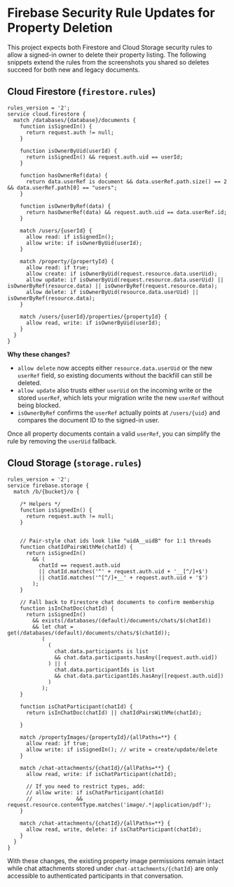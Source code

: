 # Firebase Security Rule Updates for Property Deletion

This project expects both Firestore and Cloud Storage security rules to allow a signed-in owner to delete their property listing. The following snippets extend the rules from the screenshots you shared so deletes succeed for both new and legacy documents.

## Cloud Firestore (`firestore.rules`)

```rules
rules_version = '2';
service cloud.firestore {
  match /databases/{database}/documents {
    function isSignedIn() {
      return request.auth != null;
    }

    function isOwnerByUid(userId) {
      return isSignedIn() && request.auth.uid == userId;
    }

    function hasOwnerRef(data) {
      return data.userRef is document && data.userRef.path.size() == 2 && data.userRef.path[0] == "users";
    }

    function isOwnerByRef(data) {
      return hasOwnerRef(data) && request.auth.uid == data.userRef.id;
    }

    match /users/{userId} {
      allow read: if isSignedIn();
      allow write: if isOwnerByUid(userId);
    }

    match /property/{propertyId} {
      allow read: if true;
      allow create: if isOwnerByUid(request.resource.data.userUid);
      allow update: if isOwnerByUid(request.resource.data.userUid) || isOwnerByRef(resource.data) || isOwnerByRef(request.resource.data);
      allow delete: if isOwnerByUid(resource.data.userUid) || isOwnerByRef(resource.data);
    }

    match /users/{userId}/properties/{propertyId} {
      allow read, write: if isOwnerByUid(userId);
    }
  }
}
```

**Why these changes?**

* `allow delete` now accepts either `resource.data.userUid` or the new `userRef` field, so existing documents without the backfill can still be deleted.
* `allow update` also trusts either `userUid` on the incoming write or the stored `userRef`, which lets your migration write the new `userRef` without being blocked.
* `isOwnerByRef` confirms the `userRef` actually points at `/users/{uid}` and compares the document ID to the signed-in user.

Once all property documents contain a valid `userRef`, you can simplify the rule by removing the `userUid` fallback.

## Cloud Storage (`storage.rules`)

```rules
rules_version = '2';
service firebase.storage {
  match /b/{bucket}/o {

    /* Helpers */
    function isSignedIn() {
      return request.auth != null;
    }


    // Pair-style chat ids look like "uidA__uidB" for 1:1 threads
    function chatIdPairsWithMe(chatId) {
      return isSignedIn()
        && (
          chatId == request.auth.uid
          || chatId.matches('^' + request.auth.uid + '__[^/]+$')
          || chatId.matches('^[^/]+__' + request.auth.uid + '$')
        );
    }

    // Fall back to Firestore chat documents to confirm membership
    function isInChatDoc(chatId) {
      return isSignedIn()
        && exists(/databases/(default)/documents/chats/$(chatId))
        && let chat = get(/databases/(default)/documents/chats/$(chatId));
           (
             (
               chat.data.participants is list
               && chat.data.participants.hasAny([request.auth.uid])
             ) || (
               chat.data.participantIds is list
               && chat.data.participantIds.hasAny([request.auth.uid])
             )
           );
    }

    function isChatParticipant(chatId) {
      return isInChatDoc(chatId) || chatIdPairsWithMe(chatId);

    }

    match /propertyImages/{propertyId}/{allPaths=**} {
      allow read: if true;
      allow write: if isSignedIn(); // write = create/update/delete
    }

    match /chat-attachments/{chatId}/{allPaths=**} {
      allow read, write: if isChatParticipant(chatId);

      // If you need to restrict types, add:
      // allow write: if isChatParticipant(chatId)
      //              && request.resource.contentType.matches('image/.*|application/pdf');
    }

    match /chat-attachments/{chatId}/{allPaths=**} {
      allow read, write, delete: if isChatParticipant(chatId);
    }
  }
}
```

With these changes, the existing property image permissions remain intact while chat attachments stored under `chat-attachments/{chatId}` are only accessible to authenticated participants in that conversation.
